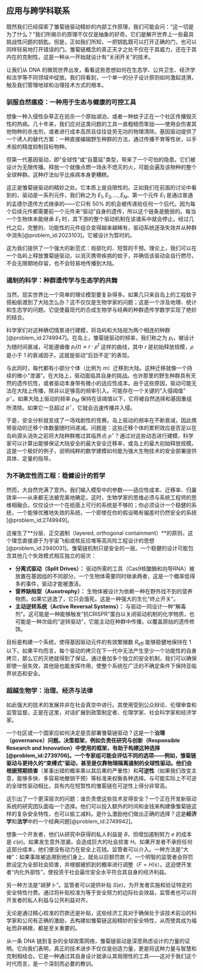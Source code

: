 ## 应用与跨学科联系

既然我们已经探索了雏菊链驱动精妙的内部工作原理，我们可能会问：“这一切是为了什么？”我们所揭示的原理不仅仅是抽象的好奇。它们是解开世界上一些最具挑战性问题的钥匙。但是，正如我们所知，一把钥匙既可以打开正确的门，也可以同样轻易地打开错误的门。雏菊链概念的真正天才之处不仅在于其威力，还在于其内在的克制性。这是一种从一开始就设计有“关闭开关”的技术。

让我们从 DNA 的微观世界出发，看看这些思想如何在生态学、公共卫生、经济学和法学等不同领域中绽放。我们将看到，一个单一的分子设计原则如何激起涟漪，触及我们管理地球和治理技术方式的根本。

### 驯服自然瘟疫：一种用于生态与健康的可控工具

想象一种入侵性杂草正在扼杀一个原始湖泊，或者一种蚊子正在一个社区传播毁灭性的热病。几十年来，我们应对这类问题的工具一直粗糙而笨拙——使用会伤害其他物种的杀虫剂，或者进行成本高昂且往往徒劳无功的物理清除。基因驱动提供了一个诱人的替代方案：一种直接编辑野生种群的方法，通过传播不育等性状，以手术般的精度抑制目标物种。

但第一代基因驱动，即“全球性”或“自蔓延”类型，带来了一个可怕的隐患。它们被设计为无限传播。释放一个就像点燃一场永不熄灭的火，可能会遍及该物种的整个全球种群。这种疗法似乎比疾病本身更糟糕。

这正是雏菊链驱动的精妙之处。它本质上是自限性的。正如我们在前面的讨论中看到的，驱动是一系列元件，我们称之为 $E_1, E_2, \dots, E_N$。第一个元件 $E_1$ 是通过普通的孟德尔遗传方式继承的——它只有 50% 的机会被传递给任何一个后代。因为每个后续元件都需要前一个元件来“驱动”自身的遗传，所以这个链条是脆弱的。每当一个生物体未能继承 $E_1$ 时，其下游的整个驱动机制在该谱系中就会停止。经过几代之后，完整的、功能性的元件组合变得越来越稀有，驱动系统逐渐失效并从种群中消失[@problem_id:2023103]。它被设计为暂时的。

这为我们提供了一个强大的新范式：局部化的、短暂的干预。理论上，我们可以在一个岛屿上释放雏菊链驱动，以消灭携带疾病的蚊子，并确信该驱动会自行燃尽，不会无限期地存留，也不会轻易地传播到大陆。

### 遏制的科学：种群遗传学与生态学的共舞

当然，现实世界比一个简单的理论模型要复杂得多。如果几只来自岛上的工程蚊子搭船偷渡到了大陆怎么办？这不仅仅是生物学家的问题；这是一个涉及地理、统计和生态学的问题。它促使最现代的合成生物学与经典的种群遗传学数学实现了绝妙的结合。

科学家们对这种确切情景进行建模，将岛屿和大陆视为两个相连的种群[@problem_id:2749947]。在岛上，雏菊链驱动的频率，我们称之为 $p_I$，被设计为随时间衰减，可能遵循像 $p_I(t) \approx r \cdot \rho^t$ 这样的曲线，其中 $r$ 是初始释放规模，$\rho$ 是小于 1 的衰减因子。这就是驱动“后劲不足”的表现。

与此同时，每代都有小部分个体（比例为 $m$）迁移到大陆。这种迁移就像一个持续的微小“泄漏”。在大陆上，驱动面临其自身的挑战。也许那里的野生种群具有天然的遗传抗性，或者驱动本身带有微小的适应性成本。由于这些原因，驱动可能无法在大陆上传播，除非以足够高的频率引入。可能存在一个关键的“入侵阈值” $p^{\star}$。如果大陆上驱动的频率 $p_M$ 保持在该阈值以下，它将被自然选择和基因重组所清除。如果它一旦超过 $p^{\star}$，它就会迅速传播并入侵。

于是，安全分析就变成了一场戏剧性的竞赛。岛上驱动的频率在不断衰减，因此携带驱动的迁移个体数量随时间递减。问题是：这些迁移个体的累积效应是否足以在岛屿源头消失之前将大陆种群推过其临界点 $p^{\star}$？通过对这些动态进行建模，科学家可以计算出能够保证大陆安全的最大安全迁移率，或岛上的最大初始释放规模。这是一个极好的例子，说明纯粹的数学建模如何能为强大生物技术的安全部署提供具体、定量的指导。

### 为不确定性而工程：稳健设计的哲学

然而，大自然充满了意外。我们输入模型中的参数——适应性成本、迁移率、归巢效率——从来都无法被完美地确定。这时，生物学家的思维必须与系统工程师的思维相融合。仅仅设计一个在纸面上可行的系统是不够的；你必须设计一个稳健的系统，一个能够优雅地失效的系统，一个即使在你的假设略有偏差时仍然安全的系统[@problem_id:2749949]。

这催生了**分层、正交遏制（layered, orthogonal containment）**的原则，这个理念直接源于为宇宙飞船或核反应堆等高风险工程设计的思想[@problem_id:2940031]。雏菊链机制只是安全的一层。一个稳健的设计可能包含其他几个失效模式相互独立的层次：

*   **分离式驱动（Split Drives）：** 驱动所需的工具（Cas9核酸酶和向导RNA）被放置在基因组的不同部分。一个生物体需要同时继承两者，这是一个概率低得多的事件，驱动才能被激活。
*   **营养缺陷型（Auxotrophy）：** 生物体被设计为依赖一种在野外找不到的营养物质。如果它逃逸了，它只会饿死。这是一种强大的生化“终止开关”。
*   **主动逆转系统（Active Reversal Systems）：** 与驱动一同设计一种“解毒剂”。这可能是一种能够触发“抗CRISPR”蛋白以关闭驱动机制的化学物质，也可能是一种次级的“逆转驱动”，它能主动在种群中传播，以覆盖原始的遗传修饰。

目标是构建一个系统，使得基因驱动元件的有效繁殖数 $R_{\text{eff}}$ 能够稳健地保持在 1 以下。如果平均而言，每个驱动的拷贝在下一代中无法产生至少一个功能性的自身拷贝，那么它的灭绝就得到了保证。通过叠加多个独立的安全机制，我们可以确保即使一层失效，其他层也能发挥作用，使整个系统在广泛的不确定条件下保持亚临界状态和安全。

### 超越生物学：治理、经济与法律

如此强大的技术的发展并非在社会真空中进行。其使用受到公众辩论、伦理审查和监管监督。正是在这里，对话扩展到政策制定者、伦理学家、社会科学家和经济学家。

一个社区或一个国家应如何决定是否部署雏菊链驱动？这是一个**治理（governance）**问题。决策框架，例如负责任研究与创新（Responsible Research and Innovation）中使用的框架，有助于构建这种选择[@problem_id:2739706]。一个专家组可能会评估不同的选项——例如，雏菊链驱动与更持久的“束缚式”驱动，甚至是仅靠物理隔离遏制的全球性驱动。他们会根据**预期损害**（某事出错的概率乘以其后果的严重性）和**可逆性**（如果我们改变主意，能够多快、多容易地撤销干预）等标准来权衡各种选择。与可能实际上不可逆的全球性驱动相比，具有内在短暂性的雏菊链在可逆性上得分非常高。

这引出了一个更深层次的问题：谁负责使这些技术变得安全？一个正在开发新驱动系统的研究团队面临一个选择。他们可以投入额外的时间和金钱来构建像雏菊链这样的复杂安全特性，也可以偷工减料。是什么激励他们做出正确的选择？这是**经济学**和**法学**中的一个经典问题[@problem_id:2749942]。

想象一个开发者，他们从研究中获得的私人利益是 $B$，但增加遏制努力 $e$ 的成本是 $c(e)$。如果发生意外泄漏，会造成巨大的社会损害 $H$。如果开发者不承担任何这部分成本，他们便没有动力在安全上花钱。监管者可以介入。一种方法是“大棒”：如果事故被追溯到他们身上，就处以巨额罚款 $F$。一个明智的监管者会将罚款设定为全部社会损害，并根据被抓到的概率进行调整（$F = H/s$）。这迫使开发者“内化外部性”，使投资于社会最优安全水平符合其自身的经济利益。

另一种方法是“胡萝卜”。监管者可以提供补贴 $S(e)$，为开发者实施和验证特定的安全特性付费。通过将补贴校准为等于安全努力的边际社会效益，监管者也可以将开发者的私人利益与公共利益对齐。

无论是通过精心校准的罚款还是补贴，这些经济工具对于确保处于该技术前沿的科学家和公司有正确的激励，去构建如雏菊链这般精妙的安全特性，从而使其成为福祉而非祸根，都是至关重要的。

从一条 DNA 链到复杂的全球政策网络，雏菊链驱动是深思熟虑设计的力量的证明。它向我们表明，真正的技术进步不仅仅是创造力量，更是将这种力量与智慧和克制相结合。它是一种通过其自身设计就承认其局限性的工具——这对于我们这个时代而言，是一个深刻而必要的教训。